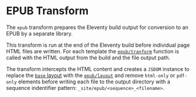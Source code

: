 # EPUB Transform

The `epub` transform prepares the Eleventy build output for conversion to an EPUB by a separate library.

This transform is run at the end of the Eleventy build before individual page HTML files are written. For each template the [`epub/tranform`](transform.js) function is called with the HTML output from the build and the file output path.

The transform intercepts the HTML content and creates a `JSDOM` instance to replace the [`base` layout](_layouts/base.webc) with the [`epub/layout`](transforms/outputs/epub/layout.js) and remove `html-only` or `pdf-only` elements before writing each file to the output directory with a sequence indentifier pattern: `_site/epub/<sequence>_<filename>`.

